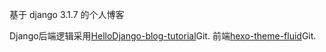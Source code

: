 基于 django 3.1.7 的个人博客

Django后端逻辑采用[HelloDjango-blog-tutorial](https://github.com/HelloGitHub-Team/HelloDjango-blog-tutorial "HelloDjango-blog-tutorial")Git.
前端[hexo-theme-fluid](https://github.com/fluid-dev/hexo-theme-fluid "hexo-theme-fluid")Git.